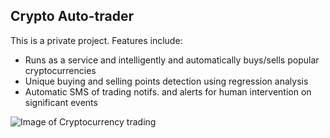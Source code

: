 ## Crypto Auto-trader

This is a private project. Features include: 

- Runs as a service and intelligently and automatically buys/sells popular cryptocurrencies
- Unique buying and selling points detection using regression analysis
- Automatic SMS of trading notifs. and alerts for human intervention on significant events

![Image of Cryptocurrency trading](https://raw.githubusercontent.com/tsaqib/ml-playground/master/crypto-trader/crypto.png)


